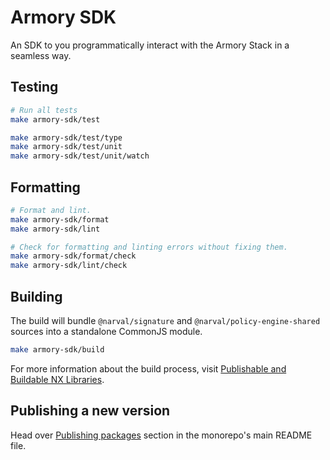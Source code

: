 # Armory SDK 

An SDK to you programmatically interact with the Armory Stack in a seamless way.

## Testing

```bash
# Run all tests
make armory-sdk/test

make armory-sdk/test/type
make armory-sdk/test/unit
make armory-sdk/test/unit/watch
```

## Formatting

```bash
# Format and lint. 
make armory-sdk/format
make armory-sdk/lint

# Check for formatting and linting errors without fixing them.
make armory-sdk/format/check
make armory-sdk/lint/check
```

## Building

The build will bundle `@narval/signature` and `@narval/policy-engine-shared`
sources into a standalone CommonJS module.

```bash
make armory-sdk/build
```

For more information about the build process, visit [Publishable and Buildable
NX Libraries](https://nx.dev/concepts/buildable-and-publishable-libraries).

## Publishing a new version

Head over [Publishing packages](../../README.md#Publishing-packages) section in
the monorepo's main README file.
